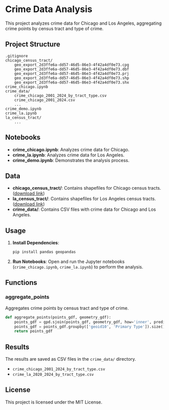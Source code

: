 # Crime Data Analysis
This project analyzes crime data for Chicago and Los Angeles, aggregating crime points by census tract and type of crime.

## Project Structure

```
.gitignore
chicago_census_tract/
    geo_export_2d3ffe6a-dd57-46d5-86e3-4f42a4df0e73.cpg
    geo_export_2d3ffe6a-dd57-46d5-86e3-4f42a4df0e73.dbf
    geo_export_2d3ffe6a-dd57-46d5-86e3-4f42a4df0e73.prj
    geo_export_2d3ffe6a-dd57-46d5-86e3-4f42a4df0e73.shp
    geo_export_2d3ffe6a-dd57-46d5-86e3-4f42a4df0e73.shx
crime_chicago.ipynb
crime_data/
    crime_chicago_2001_2024_by_tract_type.csv
    crime_chicago_2001_2024.csv
    ...
crime_demo.ipynb
crime_la.ipynb
la_census_tract/
    ...
```

## Notebooks

- **crime_chicago.ipynb**: Analyzes crime data for Chicago.
- **crime_la.ipynb**: Analyzes crime data for Los Angeles.
- **crime_demo.ipynb**: Demonstrates the analysis process.

## Data

- **chicago_census_tract/**: Contains shapefiles for Chicago census tracts. ([download link](https://geohub.lacity.org/datasets/la-city-2020-census-tracts-/explore))
- **la_census_tract/**: Contains shapefiles for Los Angeles census tracts. ([download link](https://data.cityofchicago.org/api/geospatial/5jrd-6zik?method=export&format=Shapefile))
- **crime_data/**: Contains CSV files with crime data for Chicago and Los Angeles.

## Usage

1. **Install Dependencies**:
    ```sh
    pip install pandas geopandas
    ```

2. **Run Notebooks**:
    Open and run the Jupyter notebooks (`crime_chicago.ipynb`, `crime_la.ipynb`) to perform the analysis.

## Functions

### aggregate_points

Aggregates crime points by census tract and type of crime.

```python
def aggregate_points(points_gdf, geometry_gdf):
    points_gdf = gpd.sjoin(points_gdf, geometry_gdf, how='inner', predicate='within')
    points_gdf = points_gdf.groupby(['geoid10', 'Primary Type']).size().reset_index(name='count')
    return points_gdf
```

## Results

The results are saved as CSV files in the `crime_data/` directory.

- `crime_chicago_2001_2024_by_tract_type.csv`
- `crime_la_2020_2024_by_tract_type.csv`

## License

This project is licensed under the MIT License.